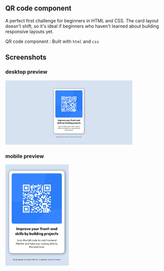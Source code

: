 ## QR code component

A perfect first challenge for beginners in HTML and CSS. The card layout doesn't shift, so it's ideal if beginners who haven't learned about building responsive layouts yet.

QR code component
: Built with `html` and `css`

## Screenshots

### desktop preview

<div style="width: 400px;">
  <img src="./design/desktop-preview.jpg" alt="QR code component desktop preview">
</div>

### mobile preview

<div style="width: 200px;">
  <img src="./design/mobile-preview.jpg" alt="QR code component desktop preview">
</div>
